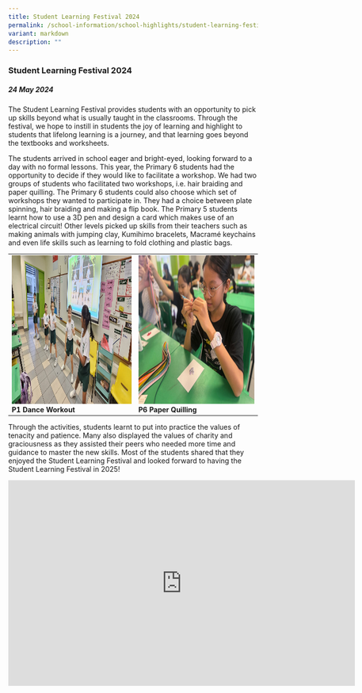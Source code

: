 ```yaml
---
title: Student Learning Festival 2024
permalink: /school-information/school-highlights/student-learning-festival-2024/
variant: markdown
description: ""
---
```

### Student Learning Festival 2024

##### 24 May 2024

The Student Learning Festival provides students with an opportunity to pick up skills beyond what is usually taught in the classrooms. Through the festival, we hope to instill in students the joy of learning and highlight to students that lifelong learning is a journey, and that learning goes beyond the textbooks and worksheets.  

The students arrived in school eager and bright-eyed, looking forward to a day with no formal lessons. This year, the Primary 6 students had the opportunity to decide if they would like to facilitate a workshop. We had two groups of students who facilitated two workshops, i.e. hair braiding and paper quilling. The Primary 6 students could also choose which set of workshops they wanted to participate in. They had a choice between plate spinning, hair braiding and making a flip book. The Primary 5 students learnt how to use a 3D pen and design a card which makes use of an electrical circuit! Other levels picked up skills from their teachers such as making animals with jumping clay, Kumihimo bracelets, Macramé keychains and even life skills such as learning to fold clothing and plastic bags. 

<table>
<tbody><tr>
		<td><img alt="childday01" src="/images/SLF%202024/p1dance.jpg" style="width:450px;height:300px;"><b>P1 Dance Workout</b></td>
		<td><img alt="childday02" src="/images/SLF%202024/p6paper.jpg" style="width:450px;height:300px;"><b>P6 Paper Quilling</b></td>
</tr></tbody></table>


Through the activities, students learnt to put into practice the values of tenacity and patience. Many also displayed the values of charity and graciousness as they assisted their peers who needed more time and guidance to master the new skills. Most of the students shared that they enjoyed the Student Learning Festival and looked forward to having the Student Learning Festival in 2025!

<center><iframe allowfullscreen="" allow="accelerometer; autoplay; clipboard-write; encrypted-media; gyroscope; picture-in-picture; web-share" frameborder="0" title="YouTube video player" src="https://www.youtube.com/embed/EGPC_81lbiM?si=JPPl-qr8LBzdXMdB" height="415" width="700"></iframe></center>